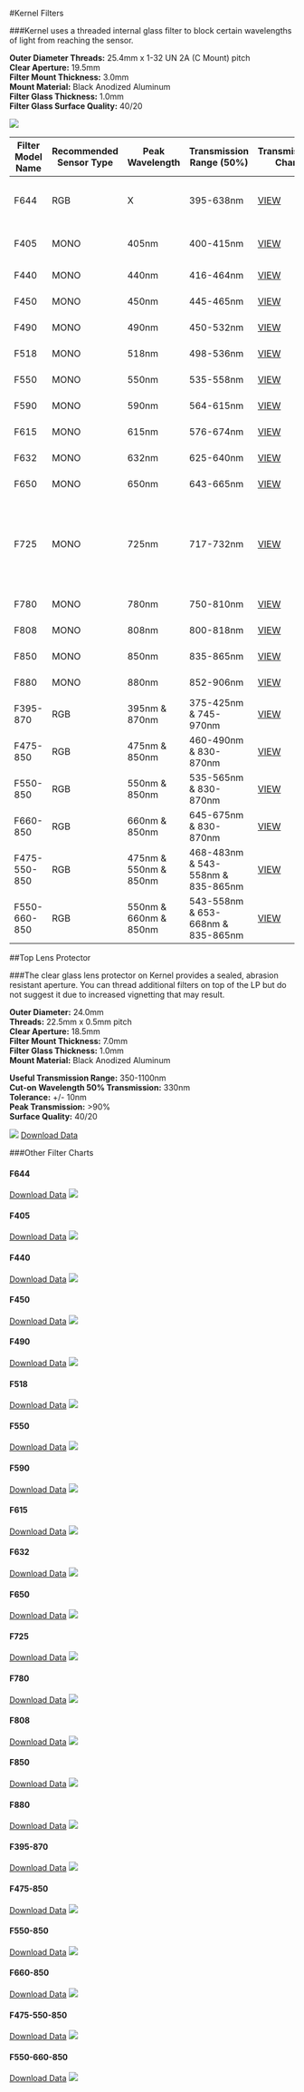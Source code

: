 #Kernel Filters

###Kernel uses a threaded internal glass filter to block certain wavelengths of light from reaching the sensor.

**Outer Diameter Threads:** 25.4mm x 1-32 UN 2A (C Mount) pitch  
**Clear Aperture:** 19.5mm  
**Filter Mount Thickness:** 3.0mm  
**Mount Material:** Black Anodized Aluminum  
**Filter Glass Thickness:** 1.0mm  
**Filter Glass Surface Quality:** 40/20  

![](/assets/all_single_bands.png)

| Filter Model Name | Recommended Sensor Type | Peak Wavelength| Transmission Range (50%) | Transmission Chart | Typical Uses |
|-------------------|-------------------------|----------------|--------------------|--------------------|--------------|
| F644              | RGB                     | X              | 395-638nm          | [VIEW](#f644)      | Visible light RGB only (Cut-off 648nm) |
| F405              | MONO                    | 405nm          | 400-415nm          | [VIEW](#f405)           | Ultraviolet (UV) light detection |
| F440              | MONO                    | 440nm          | 416-464nm          | [VIEW](#f440)           | Blue light detection |
| F450              | MONO                    | 450nm          | 445-465nm          | [VIEW](#f450)           | Blue light indices |
| F490              | MONO                    | 490nm          | 450-532nm          | [VIEW](#f490)           | Blue light indices |
| F518              | MONO                    | 518nm          | 498-536nm          | [VIEW](#f518)           | Green light indices |
| F550              | MONO                    | 550nm          | 535-558nm          | [VIEW](#f550)           | Green light indices |
| F590              | MONO                    | 590nm          | 564-615nm          | [VIEW](#f590)           | Green light indices |
| F615              | MONO                    | 615nm          | 576-674nm          | [VIEW](#f615)           | Green light indices |
| F632              | MONO                    | 632nm          | 625-640nm          | [VIEW](#f632)           | Red light indices |
| F650              | MONO                    | 650nm          | 643-665nm          | [VIEW](#f650)           | Red light indices |
| F725              | MONO                    | 725nm          | 717-732nm          | [VIEW](#f725)           | Red-edge: Deeper canopy penetration, earlier detection of reduction in photosynthesis |
| F780              | MONO                    | 780nm          | 750-810nm          | [VIEW](#f780)           | NIR light indices |
| F808              | MONO                    | 808nm          | 800-818nm          | [VIEW](#f808)           | NIR light indices |
| F850              | MONO                    | 850nm          | 835-865nm          | [VIEW](#f850)           | NIR light indices |
| F880              | MONO                    | 880nm          | 852-906nm          | [VIEW](#f880)           | NIR light indices |
| F395-870          | RGB                     | 395nm & 870nm  | 375-425nm & 745-970nm          | [VIEW](#f395-870)           | Atmospheric indices|
| F475-850          | RGB                     | 475nm & 850nm  | 460-490nm & 830-870nm          | [VIEW](#f475-850)           | BNDVI |
| F550-850          | RGB                     | 550nm & 850nm  | 535-565nm & 830-870nm          | [VIEW](#f550-850)           | GNDVI: general plant "green-ness" |
| F660-850          | RGB                     | 660nm & 850nm  | 645-675nm & 830-870nm          | [VIEW](#f660-850)           | NDVI: general plant "health" |
| F475-550-850      | RGB                     | 475nm & 550nm & 850nm | 468-483nm & 543-558nm & 835-865nm          | [VIEW](#f475-550-850)           | ENDVI/EVI, improved NDVI |
| F550-660-850      | RGB                     | 550nm & 660nm & 850nm | 543-558nm & 653-668nm & 835-865nm          | [VIEW](#f550-660-850)           | NDVI, GNDVI, CVI, NG, NNIR, NR, TVI |

##Top Lens Protector

###The clear glass lens protector on Kernel provides a sealed, abrasion resistant aperture. You can thread additional filters on top of the LP but do not suggest it due to increased vignetting that may result.

**Outer Diameter:** 24.0mm  
**Threads:** 22.5mm x 0.5mm pitch  
**Clear Aperture:** 18.5mm  
**Filter Mount Thickness:** 7.0mm  
**Filter Glass Thickness:** 1.0mm  
**Mount Material:** Black Anodized Aluminum  

**Useful Transmission Range:** 350-1100nm  
**Cut-on Wavelength 50% Transmission:** 330nm  
**Tolerance:** +/- 10nm  
**Peak Transmission:** >90%  
**Surface Quality:** 40/20  

![](/assets/lp.png)
[Download Data](http://docs.peauproductions.com/kernel/filters/lens_protector_chart.xlsx)

###Other Filter Charts

#### F644
[Download Data](http://docs.peauproductions.com/kernel/filters/f644.xlsx)
![](/assets/f644.png)
#### F405
[Download Data](http://docs.peauproductions.com/kernel/filters/F405.xlsx)
![](/assets/f405.png)
#### F440
[Download Data](http://docs.peauproductions.com/kernel/filters/F440.xlsx)
![](/assets/f440.png)
#### F450
[Download Data](http://docs.peauproductions.com/kernel/filters/F450.xlsx)
![](/assets/f450.png)
#### F490
[Download Data](http://docs.peauproductions.com/kernel/filters/F490.xlsx)
![](/assets/f490.png)
#### F518
[Download Data](http://docs.peauproductions.com/kernel/filters/F518.xlsx)
![](/assets/f518.png)
#### F550
[Download Data](http://docs.peauproductions.com/kernel/filters/F550.xlsx)
![](/assets/f550.png)
#### F590
[Download Data](http://docs.peauproductions.com/kernel/filters/F590.xlsx)
![](/assets/f590.png)
#### F615
[Download Data](http://docs.peauproductions.com/kernel/filters/F615.xlsx)
![](/assets/f615.png)
#### F632
[Download Data](http://docs.peauproductions.com/kernel/filters/F632.xlsx)
![](/assets/f632.png)
#### F650
[Download Data](http://docs.peauproductions.com/kernel/filters/F650.xlsx)
![](/assets/f650.png)
#### F725
[Download Data](http://docs.peauproductions.com/kernel/filters/F725.xlsx)
![](/assets/f725.png)
#### F780
[Download Data](http://docs.peauproductions.com/kernel/filters/F780.xlsx)
![](/assets/f780.png)
#### F808
[Download Data](http://docs.peauproductions.com/kernel/filters/F808.xlsx)
![](/assets/f808.png)
#### F850
[Download Data](http://docs.peauproductions.com/kernel/filters/F850.xlsx)
![](/assets/f850.png)
#### F880
[Download Data](http://docs.peauproductions.com/kernel/filters/F880.xlsx)
![](/assets/f880.png)
#### F395-870
[Download Data](http://docs.peauproductions.com/kernel/filters/F395-870.xlsx)
![](/assets/f395-870.png)
#### F475-850
[Download Data](http://docs.peauproductions.com/kernel/filters/F475-850.xlsx)
![](/assets/f475-850.png)
#### F550-850
[Download Data](http://docs.peauproductions.com/kernel/filters/F550-850.xlsx)
![](/assets/f550-850.png)
#### F660-850
[Download Data](http://docs.peauproductions.com/kernel/filters/F660-850.xlsx)
![](/assets/f660-850.png)
#### F475-550-850
[Download Data](http://docs.peauproductions.com/kernel/filters/F475-550-850.xlsx)
![](/assets/f475-550-850.png)
#### F550-660-850
[Download Data](http://docs.peauproductions.com/kernel/filters/F550-660-850.xlsx)
![](/assets/f550-660-850.png)